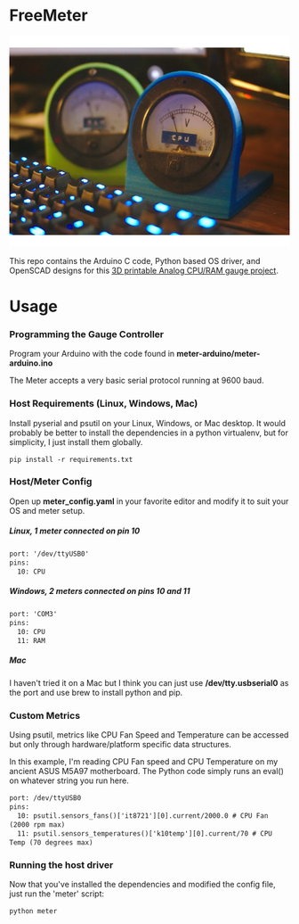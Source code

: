 
# FreeMeter

![A 2 gauge CPU/RAM Freemeter](2meters.jpg)

This repo contains the Arduino C code, Python based OS driver, and OpenSCAD designs for this [3D printable Analog CPU/RAM gauge project](https://www.thingiverse.com/thing:3484111).

# Usage

### Programming the Gauge Controller

Program your Arduino with the code found in **meter-arduino/meter-arduino.ino**

The Meter accepts a very basic serial protocol running at 9600 baud. 

### Host Requirements (Linux, Windows, Mac)

Install pyserial and psutil on your Linux, Windows, or Mac desktop. It would probably be better to install the dependencies in a python virtualenv, but for simplicity, I just install them globally.

    pip install -r requirements.txt

### Host/Meter Config

Open up **meter_config.yaml** in your favorite editor and modify it to suit your OS and meter setup.

##### Linux, 1 meter connected on pin 10

    port: '/dev/ttyUSB0'
    pins:
      10: CPU

##### Windows, 2 meters connected on pins 10 and 11

    port: 'COM3'
    pins:
      10: CPU
      11: RAM

##### Mac

I haven't tried it on a Mac but I think you can just use **/dev/tty.usbserial0** as the port and use brew to install python and pip.

### Custom Metrics

Using psutil, metrics like CPU Fan Speed and Temperature can be accessed but only through hardware/platform specific data structures.

In this example, I'm reading CPU Fan speed and CPU Temperature on my ancient ASUS M5A97 motherboard. The Python code simply runs an eval() on whatever string you run here. 

    port: /dev/ttyUSB0
    pins:
      10: psutil.sensors_fans()['it8721'][0].current/2000.0 # CPU Fan (2000 rpm max)
      11: psutil.sensors_temperatures()['k10temp'][0].current/70 # CPU Temp (70 degrees max)

### Running the host driver

Now that you've installed the dependencies and modified the config file, just run the 'meter' script:

    python meter
